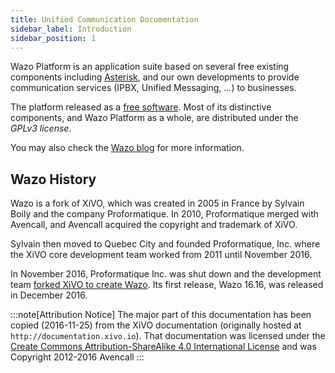 ```yaml
---
title: Unified Communication Documentation
sidebar_label: Introduction
sidebar_position: 1
---
```


Wazo Platform is an application suite based on several free existing components including
[Asterisk](https://www.asterisk.org/), and our own developments to provide communication services
(IPBX, Unified Messaging, ...) to businesses.

The platform released as a [free software](https://www.gnu.org/philosophy/free-sw.html). Most of its
distinctive components, and Wazo Platform as a whole, are distributed under the _GPLv3 license_.

You may also check the [Wazo blog](/blog) for more information.

## Wazo History

Wazo is a fork of XiVO, which was created in 2005 in France by Sylvain Boily and the company
Proformatique. In 2010, Proformatique merged with Avencall, and Avencall acquired the copyright and
trademark of XiVO.

Sylvain then moved to Quebec City and founded Proformatique, Inc. where the XiVO core development
team worked from 2011 until November 2016.

In November 2016, Proformatique Inc. was shut down and the development team
[forked XiVO to create Wazo](/blog/introducing-wazo). Its first release, Wazo 16.16, was released in
December 2016.

:::note[Attribution Notice] The major part of this documentation has been copied (2016-11-25) from the
XiVO documentation (originally hosted at `http://documentation.xivo.io`). That documentation was licensed
under the [Create Commons Attribution-ShareAlike 4.0 International License](https://creativecommons.org/licenses/by-sa/4.0/)
and was Copyright 2012-2016 Avencall :::
